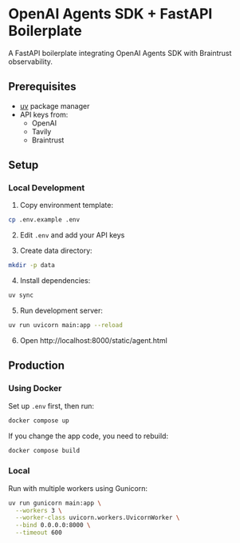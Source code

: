 # OpenAI Agents SDK + FastAPI Boilerplate

A FastAPI boilerplate integrating OpenAI Agents SDK with Braintrust observability.

## Prerequisites

- [uv](https://docs.astral.sh/uv/getting-started/installation/) package manager
- API keys from:
  - OpenAI
  - Tavily
  - Braintrust

## Setup

### Local Development

1. Copy environment template:
```bash
cp .env.example .env
```

2. Edit `.env` and add your API keys

3. Create data directory:
```bash
mkdir -p data
```

4. Install dependencies:
```bash
uv sync
```

5. Run development server:
```bash
uv run uvicorn main:app --reload
```

6. Open http://localhost:8000/static/agent.html

## Production

### Using Docker

Set up `.env` first, then run:

```bash
docker compose up
```

If you change the app code, you need to rebuild:

```bash
docker compose build
```

### Local

Run with multiple workers using Gunicorn:

```bash
uv run gunicorn main:app \
  --workers 3 \
  --worker-class uvicorn.workers.UvicornWorker \
  --bind 0.0.0.0:8000 \
  --timeout 600
```
